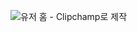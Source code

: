 

![유저 홈 - Clipchamp로 제작](https://github.com/user-attachments/assets/170be689-9a51-488a-895f-c74c83b24ef5)
